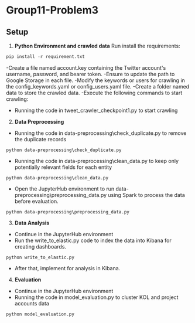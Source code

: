 # Group11-Problem3

## Setup
1. **Python Environment and crawled data**
Run install the requirements: 
```python
pip install -r requirement.txt
```
-Create a file named account.key containing the Twitter account's username, password, and bearer token.
-Ensure to update the path to Google Storage in each file.
-Modify the keywords or users for crawling in the config_keywords.yaml or config_users.yaml file.
-Create a folder named data to store the crawled data.
-Execute the following commands to start crawling:
- Running the code in tweet_crawler_checkpoint1.py  to start crawling
2. **Data Preprocessing**
- Running the code in data-preprocessing\check_duplicate.py to remove the duplicate records
```
python data-preprocessing\check_duplicate.py
```
- Running the code in data-preprocessing\clean_data.py to keep only potentially relevant fields for each entity
```
python data-preprocessing\clean_data.py
```
- Open the JupyterHub environment to run data-preprocessing\preprocessing_data.py using Spark to process the data before evaluation.
```
python data-preprocessing\preprocessing_data.py
```
3. **Data Analysis**
- Continue in the JupyterHub environment
- Run the write_to_elastic.py code to index the data into Kibana for creating dashboards.   
```
python write_to_elastic.py
```
- After that, implement for analysis in Kibana.
4. **Evaluation**
- Continue in the JupyterHub environment
- Running the code in model_evaluation.py to cluster KOL and project accounts data 
```
python model_evaluation.py
```


